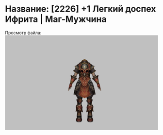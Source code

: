 # Название: [2226] +1 Легкий доспех Ифрита | Маг-Мужчина

Просмотр файла:
![p040020.png](p040020.png)